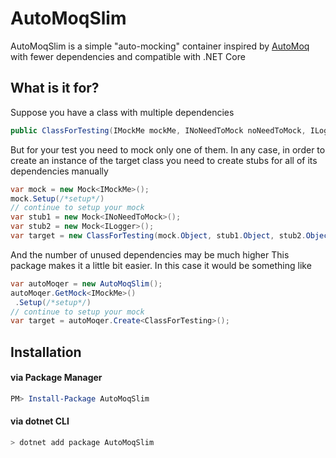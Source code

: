 # AutoMoqSlim
AutoMoqSlim is a simple "auto-mocking" container inspired by [AutoMoq](https://github.com/darrencauthon/AutoMoq) with fewer dependencies and compatible with .NET Core

## What is it for?
Suppose you have a class with multiple dependencies
```C#
public ClassForTesting(IMockMe mockMe, INoNeedToMock noNeedToMock, ILogger logger)
```
But for your test you need to mock only one of them. In any case, in order to create an instance of the target class you need to create stubs for all of its dependencies manually
```C#
var mock = new Mock<IMockMe>();
mock.Setup(/*setup*/)
// continue to setup your mock
var stub1 = new Mock<INoNeedToMock>();
var stub2 = new Mock<ILogger>();
var target = new ClassForTesting(mock.Object, stub1.Object, stub2.Object);
```
And the number of unused dependencies may be much higher
This package makes it a little bit easier. In this case it would be something like
 ```C#
 var autoMoqer = new AutoMoqSlim();
 autoMoqer.GetMock<IMockMe>()
  .Setup(/*setup*/)
 // continue to setup your mock
 var target = autoMoqer.Create<ClassForTesting>();
```

## Installation
#### via Package Manager
```powershell
PM> Install-Package AutoMoqSlim
```

#### via dotnet CLI
```bash
> dotnet add package AutoMoqSlim
```


